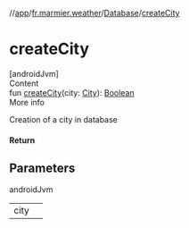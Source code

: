 //[app](../../../index.md)/[fr.marmier.weather](../index.md)/[Database](index.md)/[createCity](create-city.md)



# createCity  
[androidJvm]  
Content  
fun [createCity](create-city.md)(city: [City](../../fr.marmier.weather.city/-city/index.md)): [Boolean](https://kotlinlang.org/api/latest/jvm/stdlib/kotlin/-boolean/index.html)  
More info  


Creation of a city in database



#### Return  


## Parameters  
  
androidJvm  
  
| | |
|---|---|
| <a name="fr.marmier.weather/Database/createCity/#fr.marmier.weather.city.City/PointingToDeclaration/"></a>city| <a name="fr.marmier.weather/Database/createCity/#fr.marmier.weather.city.City/PointingToDeclaration/"></a>|
  
  




